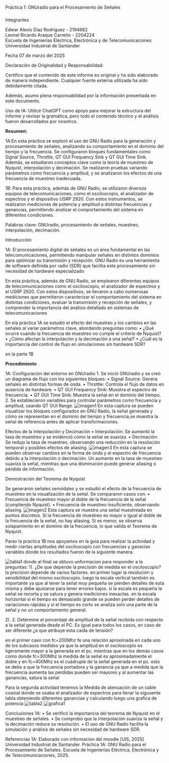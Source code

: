 Práctica 1: GNUradio para el Procesamiento de Señales
###
Integrantes

Edwar Alexis Diaz Rodriguez - 2194682 \
Leonel Ricardo Araque Carreño - 2204224 \
Escuela de Ingenierías Eléctrica, Electrónica y de Telecomunicaciones\
Universidad Industrial de Santander

Fecha
07 de marzo del 2025

Declaración de Originalidad y Responsabilidad:

Certifico que el contenido de este informe es original y ha sido elaborado de manera independiente. Cualquier fuente externa utilizada ha sido debidamente citada.

Además, asumo plena responsabilidad por la información presentada en este documento.

Uso de IA: Utilicé ChatGPT como apoyo para mejorar la estructura del informe y revisar la gramática, pero todo el contenido técnico y el análisis fueron desarrollados por nosotros.

**Resumen**\

1A:En esta práctica se exploró el uso de GNU Radio para la generación y procesamiento de señales, analizando su comportamiento en el dominio del tiempo y la frecuencia. Se configuraron bloques 
fundamentales como Signal Source, Throttle, QT GUI Frequency Sink y QT GUI Time Sink. Además, se estudiaron conceptos clave como la teoría de muestreo de Nyquist, interpolación y decimación.
Se realizaron pruebas variando parámetros como frecuencia y amplitud, y se analizaron los efectos de una frecuencia de muestreo inadecuada.

1B: Para esta práctica, además de GNU Radio, se utilizaron diversos equipos de telecomunicaciones, como el osciloscopio, el analizador de espectros y el dispositivo USRP 2920. Con estos instrumentos,
se realizaron mediciones de potencia y amplitud a distintas frecuencias y ganancias, permitiendo analizar el comportamiento del sistema en diferentes condiciones.

Palabras clave: GNUradio, procesamiento de señales, muestreo, interpolación, decimación.




Introducción

1A: El procesamiento digital de señales es un área fundamental en las telecomunicaciones, permitiendo manipular señales en distintos dominios para optimizar su transmisión y recepción.
GNU Radio es una herramienta de software definida por radio (SDR) que facilita este procesamiento sin necesidad de hardware especializado

En esta práctica, además de GNU Radio, se emplearon diferentes equipos de telecomunicaciones como el osciloscopio, el analizador de espectros y el USRP 2920.
Con estos dispositivos, se llevaron a cabo numerosas mediciones que permitieron caracterizar el comportamiento del sistema en distintas condiciones,
evaluar la transmisión y recepción de señales, y comprender la importancia del análisis detallado en sistemas de telecomunicaciones

En ela práctica 1A se estudió el efecto del muestreo y los cambios en las señales al variar parámetros clave, abordando preguntas como:
	•	¿Qué ocurre cuando la frecuencia de muestreo no cumple el criterio de Nyquist?
	•	¿Cómo afectan la interpolación y la decimación a una señal?
	•	¿Cuál es la importancia del control de flujo en simulaciones sin hardware SDR?

en la parte 1B 

**Procedimiento**

1A: Configuración del entorno en GNUradio
	1.	Se inició GNUradio y se creó un diagrama de flujo con los siguientes bloques:
	•	Signal Source: Genera señales en distintas formas de onda.
	•	Throttle: Controla el flujo de datos en ausencia de hardware.
	•	QT GUI Frequency Sink: Muestra el espectro de frecuencia.
	•	QT GUI Time Sink: Muestra la señal en el dominio del tiempo.
	2.	Se establecieron variables para controlar parámetros como frecuencia y amplitud, usando QT GUI Range.
 ![imagen1](https://github.com/leo09p/GNURADIO_LABCOMUIS_2025_1_B1A_G4/blob/main/PRACTICA%201/Practica_1A/captura1.png?raw=true)
 En esta captura se pueden visualizar los bloques configurados en GNU Radio, la señal generada y cómo se representan en el dominio del tiempo y frecuencia,se muestra la señal de referencia antes de aplicar transformaciones.

Efectos de la Interpolación y Decimación
	•	Interpolación: Se aumentó la tasa de muestreo y se evidenció cómo la señal se suaviza.
	•	Decimación: Se redujo la tasa de muestreo, observando una reducción en la resolución temporal y posibles efectos de aliasing.
![imagen3](https://github.com/leo09p/GNURADIO_LABCOMUIS_2025_1_B1A_G4/blob/main/PRACTICA%201/Practica_1A/CAPTURA1_4.png?raw=true)
 En esta captura se pueden observar cambios en la forma de onda y el espectro de frecuencia debido a la interpolación o decimación. Un aumento en la tasa de muestreo suaviza la señal, mientras que una disminución puede generar aliasing o pérdida de información.
 
Demostración del Teorema de Nyquist

Se generaron señales senoidales y se estudió el efecto de la frecuencia de muestreo en la visualización de la señal. Se compararon casos con:
	•	Frecuencia de muestreo mayor al doble de la frecuencia de la señal (cumpliendo Nyquist).
	•	Frecuencia de muestreo insuficiente, observando aliasing.
 ![imagen2](https://github.com/leo09p/GNURADIO_LABCOMUIS_2025_1_B1A_G4/blob/main/PRACTICA%201/Practica_1A/captura6_2.png?raw=true)
Esta captura se muestra una señal muestreada en puntos discretos. Si la frecuencia de muestreo es mayor o igual al doble de la frecuencia de la señal, no hay aliasing. Si es menor, se observa solapamiento en el dominio de la frecuencia, lo que valida el Teorema de Nyquist.

Parav la practica 1B nos apoyamos en la guia para realizar la actividad y medir ciertas amplitudes del osciloscopio con frecuencias y ganacias variables
donde los resultados fueron de la siguiente manera: 

![tabla1](https://github.com/leo09p/GNURADIO_LABCOMUIS_2025_1_B1A_G4/blob/main/PRACTICA%201/practica_1B/imagen_2025-03-06_181449587.png)
donde al final se obtuvo unformacion para responder a la preguntas:
1). ¿De que depende la precisión de medida en el osciloscopio?
la precision depende de varios factores. en primer lugar la resolución y sensibilidad del mismo osciloscopio. luego la escala vertical también es importante
ya que al tener la señal muy pequeña se pierden detalles de esta misma y debe ajustarse para tener errores bajos. si la escala es pequeña la señal se recorta
y se satura y genera mediciones inexactas. en la escala horizontal si el tiempo es demasiado grande se pueden perder detalles de variaciones rápidas y si
el tiempo es corto se analiza solo una parte de la señal y no un comportamiento general.

2). 2. Determine el porcentaje de amplitud de la señal recibida con respecto a la señal generada desde el PC. Es igual para todos los casos, en caso de ser diferente
¿a que atribuye esta caída de tensión?

 en el primer caso con fc=200Mhz fe una relación aproximada en cada uno de los subcasos medidos ya que la amplitud en el osciloscopio es ligeramente mayor a la
generada en el pc. mientras que en los demás casos como donde fc=300Mhz la medida de la señal es aproximadamente el doble y en fc=400Mhz es el cuádruple de la
señal generada en el pc. esto se debe a que la frecuencia portadora y la ganancia ya que a medida que la frecuencia aumenta las perdidas pueden ser mayores y 
al aumentar las ganancias, satura la señal

Para la segunda actividad tenemos la Medida de atenuación de un cable coaxial donde se usaba el analizador de espectros para llenar la siguuente tabla obteniendo diferentes ganancias y calculando luego una grafica de potencia
![tabla2](https://github.com/leo09p/GNURADIO_LABCOMUIS_2025_1_B1A_G4/blob/main/PRACTICA%201/practica_1B/captura%20tablab2%20.png)
![grafica1](https://github.com/leo09p/GNURADIO_LABCOMUIS_2025_1_B1A_G4/blob/main/PRACTICA%201/practica_1B/GRAFICAb2.png)

Conclusiones
1A:
	•	Se verificó la importancia del teorema de Nyquist en el muestreo de señales.
	•	Se comprobó que la interpolación suaviza la señal y la decimación reduce su resolución.
	•	El uso de GNU Radio facilita la simulación y análisis de señales sin necesidad de hardware SDR.


Referencias
1A: Elaborado con informacion del moodle [UIS, 2025] Universidad Industrial de Santander. Práctica 1A: GNU Radio para el Procesamiento de Señales. Escuela de Ingenierías Eléctrica, Electrónica y de Telecomunicaciones, 2025.
